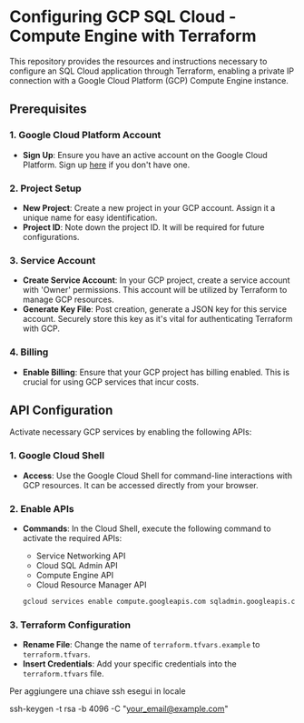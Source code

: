 # Configuring GCP SQL Cloud - Compute Engine with Terraform

This repository provides the resources and instructions necessary to configure an SQL Cloud application through Terraform, enabling a private IP connection with a Google Cloud Platform (GCP) Compute Engine instance.

## Prerequisites

### 1. Google Cloud Platform Account

- **Sign Up**: Ensure you have an active account on the Google Cloud Platform. Sign up [here](https://cloud.google.com/) if you don't have one.

### 2. Project Setup

- **New Project**: Create a new project in your GCP account. Assign it a unique name for easy identification.
- **Project ID**: Note down the project ID. It will be required for future configurations.

### 3. Service Account

- **Create Service Account**: In your GCP project, create a service account with 'Owner' permissions. This account will be utilized by Terraform to manage GCP resources.
- **Generate Key File**: Post creation, generate a JSON key for this service account. Securely store this key as it's vital for authenticating Terraform with GCP.

### 4. Billing

- **Enable Billing**: Ensure that your GCP project has billing enabled. This is crucial for using GCP services that incur costs.

## API Configuration

Activate necessary GCP services by enabling the following APIs:

### 1. Google Cloud Shell

- **Access**: Use the Google Cloud Shell for command-line interactions with GCP resources. It can be accessed directly from your browser.

### 2. Enable APIs

- **Commands**: In the Cloud Shell, execute the following command to activate the required APIs:

  - Service Networking API
  - Cloud SQL Admin API
  - Compute Engine API
  - Cloud Resource Manager API

  ```bash
  gcloud services enable compute.googleapis.com sqladmin.googleapis.com servicenetworking.googleapis.com
  ```

### 3. Terraform Configuration

- **Rename File**: Change the name of `terraform.tfvars.example` to `terraform.tfvars`.
- **Insert Credentials**: Add your specific credentials into the `terraform.tfvars` file.

Per aggiungere una chiave ssh esegui in locale

ssh-keygen -t rsa -b 4096 -C "your_email@example.com"

